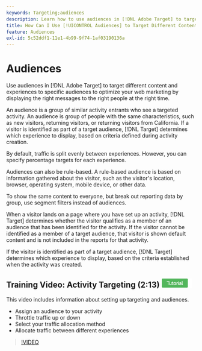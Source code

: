 ```yaml
---
keywords: Targeting;audiences
description: Learn how to use audiences in [!DNL Adobe Target] to target different content and experiences to specific audiences to optimize your web marketing efforts.
title: How Can I Use [!UICONTROL Audiences] to Target Different Content to Specific Segments?
feature: Audiences
exl-id: 5c52ddf1-11e1-4b99-9f74-1af03190136a
---
```

# Audiences

Use audiences in [!DNL Adobe Target] to target different content and experiences to specific audiences to optimize your web marketing by displaying the right messages to the right people at the right time.

An audience is a group of similar activity entrants who see a targeted activity. An audience is group of people with the same characteristics, such as new visitors, returning visitors, or returning visitors from California. If a visitor is identified as part of a target audience, [!DNL Target] determines which experience to display, based on criteria defined during activity creation.

By default, traffic is split evenly between experiences. However, you can specify percentage targets for each experience.

Audiences can also be rule-based. A rule-based audience is based on information gathered about the visitor, such as the visitor's location, browser, operating system, mobile device, or other data.

To show the same content to everyone, but break out reporting data by group, use segment filters instead of audiences.

When a visitor lands on a page where you have set up an activity, [!DNL Target] determines whether the visitor qualifies as a member of an audience that has been identified for the activity. If the visitor cannot be identified as a member of a target audience, that visitor is shown default content and is not included in the reports for that activity.

If the visitor is identified as part of a target audience, [!DNL Target] determines which experience to display, based on the criteria established when the activity was created.

## Training Video: Activity Targeting (2:13) ![Tutorial badge](/help/main/assets/tutorial.png)

This video includes information about setting up targeting and audiences.

* Assign an audience to your activity 
* Throttle traffic up or down 
* Select your traffic allocation method 
* Allocate traffic between different experiences

>[!VIDEO](https://video.tv.adobe.com/v/17385)
